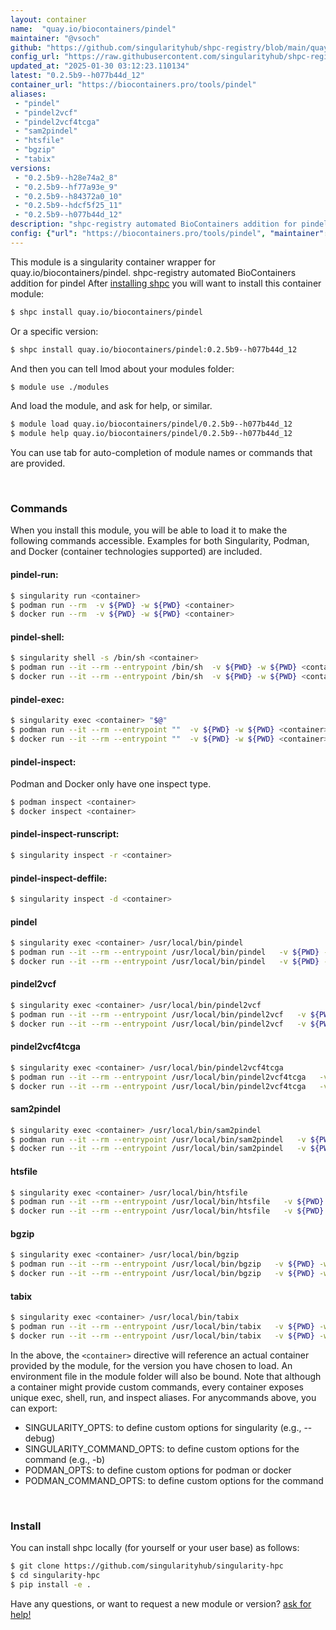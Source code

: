 ```yaml
---
layout: container
name:  "quay.io/biocontainers/pindel"
maintainer: "@vsoch"
github: "https://github.com/singularityhub/shpc-registry/blob/main/quay.io/biocontainers/pindel/container.yaml"
config_url: "https://raw.githubusercontent.com/singularityhub/shpc-registry/main/quay.io/biocontainers/pindel/container.yaml"
updated_at: "2025-01-30 03:12:23.110134"
latest: "0.2.5b9--h077b44d_12"
container_url: "https://biocontainers.pro/tools/pindel"
aliases:
 - "pindel"
 - "pindel2vcf"
 - "pindel2vcf4tcga"
 - "sam2pindel"
 - "htsfile"
 - "bgzip"
 - "tabix"
versions:
 - "0.2.5b9--h28e74a2_8"
 - "0.2.5b9--hf77a93e_9"
 - "0.2.5b9--h84372a0_10"
 - "0.2.5b9--hdcf5f25_11"
 - "0.2.5b9--h077b44d_12"
description: "shpc-registry automated BioContainers addition for pindel"
config: {"url": "https://biocontainers.pro/tools/pindel", "maintainer": "@vsoch", "description": "shpc-registry automated BioContainers addition for pindel", "latest": {"0.2.5b9--h077b44d_12": "sha256:a2888e2eec4556b9ec7a8c3b6e69c63e5e5a1abf0bd0f2e6d8c90a37c3176164"}, "tags": {"0.2.5b9--h28e74a2_8": "sha256:ce38f1010f2629154aab0b415d7d4848900290e7907ebfa90e52c932006916ef", "0.2.5b9--hf77a93e_9": "sha256:9ec98f91c9790e73f956ea160cc93c19872207e4328181dffefb66c4451a4219", "0.2.5b9--h84372a0_10": "sha256:66edbb07cd6808362a01171dc3c41860a68af6db97ea7434abebeb5dacf2a5b8", "0.2.5b9--hdcf5f25_11": "sha256:132b07c8a9f11f5aaf9a5a1f38884fc4f88462bd2d6568cf3c68dd3f7f680510", "0.2.5b9--h077b44d_12": "sha256:a2888e2eec4556b9ec7a8c3b6e69c63e5e5a1abf0bd0f2e6d8c90a37c3176164"}, "docker": "quay.io/biocontainers/pindel", "aliases": {"pindel": "/usr/local/bin/pindel", "pindel2vcf": "/usr/local/bin/pindel2vcf", "pindel2vcf4tcga": "/usr/local/bin/pindel2vcf4tcga", "sam2pindel": "/usr/local/bin/sam2pindel", "htsfile": "/usr/local/bin/htsfile", "bgzip": "/usr/local/bin/bgzip", "tabix": "/usr/local/bin/tabix"}}
---
```


This module is a singularity container wrapper for quay.io/biocontainers/pindel.
shpc-registry automated BioContainers addition for pindel
After [installing shpc](#install) you will want to install this container module:


```bash
$ shpc install quay.io/biocontainers/pindel
```

Or a specific version:

```bash
$ shpc install quay.io/biocontainers/pindel:0.2.5b9--h077b44d_12
```

And then you can tell lmod about your modules folder:

```bash
$ module use ./modules
```

And load the module, and ask for help, or similar.

```bash
$ module load quay.io/biocontainers/pindel/0.2.5b9--h077b44d_12
$ module help quay.io/biocontainers/pindel/0.2.5b9--h077b44d_12
```

You can use tab for auto-completion of module names or commands that are provided.

<br>

### Commands

When you install this module, you will be able to load it to make the following commands accessible.
Examples for both Singularity, Podman, and Docker (container technologies supported) are included.

#### pindel-run:

```bash
$ singularity run <container>
$ podman run --rm  -v ${PWD} -w ${PWD} <container>
$ docker run --rm  -v ${PWD} -w ${PWD} <container>
```

#### pindel-shell:

```bash
$ singularity shell -s /bin/sh <container>
$ podman run --it --rm --entrypoint /bin/sh  -v ${PWD} -w ${PWD} <container>
$ docker run --it --rm --entrypoint /bin/sh  -v ${PWD} -w ${PWD} <container>
```

#### pindel-exec:

```bash
$ singularity exec <container> "$@"
$ podman run --it --rm --entrypoint ""  -v ${PWD} -w ${PWD} <container> "$@"
$ docker run --it --rm --entrypoint ""  -v ${PWD} -w ${PWD} <container> "$@"
```

#### pindel-inspect:

Podman and Docker only have one inspect type.

```bash
$ podman inspect <container>
$ docker inspect <container>
```

#### pindel-inspect-runscript:

```bash
$ singularity inspect -r <container>
```

#### pindel-inspect-deffile:

```bash
$ singularity inspect -d <container>
```


#### pindel

```bash
$ singularity exec <container> /usr/local/bin/pindel
$ podman run --it --rm --entrypoint /usr/local/bin/pindel   -v ${PWD} -w ${PWD} <container> -c " $@"
$ docker run --it --rm --entrypoint /usr/local/bin/pindel   -v ${PWD} -w ${PWD} <container> -c " $@"
```


#### pindel2vcf

```bash
$ singularity exec <container> /usr/local/bin/pindel2vcf
$ podman run --it --rm --entrypoint /usr/local/bin/pindel2vcf   -v ${PWD} -w ${PWD} <container> -c " $@"
$ docker run --it --rm --entrypoint /usr/local/bin/pindel2vcf   -v ${PWD} -w ${PWD} <container> -c " $@"
```


#### pindel2vcf4tcga

```bash
$ singularity exec <container> /usr/local/bin/pindel2vcf4tcga
$ podman run --it --rm --entrypoint /usr/local/bin/pindel2vcf4tcga   -v ${PWD} -w ${PWD} <container> -c " $@"
$ docker run --it --rm --entrypoint /usr/local/bin/pindel2vcf4tcga   -v ${PWD} -w ${PWD} <container> -c " $@"
```


#### sam2pindel

```bash
$ singularity exec <container> /usr/local/bin/sam2pindel
$ podman run --it --rm --entrypoint /usr/local/bin/sam2pindel   -v ${PWD} -w ${PWD} <container> -c " $@"
$ docker run --it --rm --entrypoint /usr/local/bin/sam2pindel   -v ${PWD} -w ${PWD} <container> -c " $@"
```


#### htsfile

```bash
$ singularity exec <container> /usr/local/bin/htsfile
$ podman run --it --rm --entrypoint /usr/local/bin/htsfile   -v ${PWD} -w ${PWD} <container> -c " $@"
$ docker run --it --rm --entrypoint /usr/local/bin/htsfile   -v ${PWD} -w ${PWD} <container> -c " $@"
```


#### bgzip

```bash
$ singularity exec <container> /usr/local/bin/bgzip
$ podman run --it --rm --entrypoint /usr/local/bin/bgzip   -v ${PWD} -w ${PWD} <container> -c " $@"
$ docker run --it --rm --entrypoint /usr/local/bin/bgzip   -v ${PWD} -w ${PWD} <container> -c " $@"
```


#### tabix

```bash
$ singularity exec <container> /usr/local/bin/tabix
$ podman run --it --rm --entrypoint /usr/local/bin/tabix   -v ${PWD} -w ${PWD} <container> -c " $@"
$ docker run --it --rm --entrypoint /usr/local/bin/tabix   -v ${PWD} -w ${PWD} <container> -c " $@"
```



In the above, the `<container>` directive will reference an actual container provided
by the module, for the version you have chosen to load. An environment file in the
module folder will also be bound. Note that although a container
might provide custom commands, every container exposes unique exec, shell, run, and
inspect aliases. For anycommands above, you can export:

 - SINGULARITY_OPTS: to define custom options for singularity (e.g., --debug)
 - SINGULARITY_COMMAND_OPTS: to define custom options for the command (e.g., -b)
 - PODMAN_OPTS: to define custom options for podman or docker
 - PODMAN_COMMAND_OPTS: to define custom options for the command

<br>

### Install

You can install shpc locally (for yourself or your user base) as follows:

```bash
$ git clone https://github.com/singularityhub/singularity-hpc
$ cd singularity-hpc
$ pip install -e .
```

Have any questions, or want to request a new module or version? [ask for help!](https://github.com/singularityhub/singularity-hpc/issues)